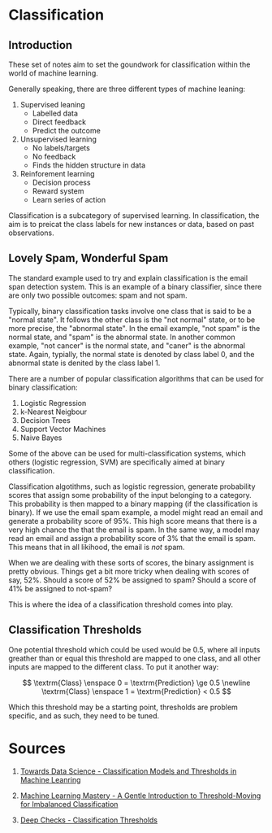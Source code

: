 # Classification
## Introduction

These set of notes aim to set the goundwork for classification within the world of machine learning.

Generally speaking, there are three different types of machine leaning:
1. Supervised leaning
    - Labelled data
    - Direct feedback
    - Predict the outcome
2. Unsupervised learning
    - No labels/targets
    - No feedback
    - Finds the hidden structure in data
3. Reinforement learning
    - Decision process
    - Reward system
    - Learn series of action

Classification is a subcategory of supervised learning. In classification, the aim is to preicat the class labels for new instances or data, based on past observations. 

## Lovely Spam, Wonderful Spam
The standard example used to try and explain classification is the email span detection system. This is an example of a binary classifier, since there are only two possible outcomes: spam and not spam. 

Typically, binary classification tasks involve one class that is said to be a "normal state". It follows the other class is the "not normal" state, or to be more precise, the "abnormal state". In the email example, "not spam" is the normal state, and "spam" is the abnormal state. In another common example, "not cancer" is the normal state, and "caner" is the abnormal state. Again, typially, the normal state is denoted by class label 0, and the abnormal state is denited by the class label 1. 

There are a number of popular classification algorithms that can be used for binary classification:
1. Logistic Regression
2. k-Nearest Neigbour
3. Decision Trees
4. Support Vector Machines
5. Naive Bayes

Some of the above can be used for multi-classification systems, which others (logistic regression, SVM) are specifically aimed at binary classification.    

Classification algotithms, such as logistic regression, generate probability scores that assign some probability of the input belonging to a category. This probability is then mapped to a binary mapping (if the classification is binary). If we use the email spam example, a model might read an email and generate a probability score of 95%. This high score means that there is a very high chance the that the email is spam. In the same way, a model may read an email and assign a probability score of 3% that the email is spam. This means that in all likihood, the email is _not_ spam.

When we are dealing with these sorts of scores, the binary assignment is pretty obvious. Things get a bit more tricky when dealing with scores of say, 52%. Should a score of 52% be assigned to spam? Should a score of 41% be assigned to not-spam?

This is where the idea of a classification threshold comes into play.

## Classification Thresholds
One potential threshold which could be used would be 0.5, where all inputs greather than or equal this threshold are mapped to one class, and all other inputs are mapped to the different class. To put it another way:

$$
 \textrm{Class} \enspace 0 = \textrm{Prediction} \ge 0.5 
 \newline
 \textrm{Class} \enspace 1 = \textrm{Prediction} < 0.5 
$$


Which this threshold may be a starting point, thresholds are problem specific, and as such, they need to be tuned. 

# Sources
1. [Towards Data Science - Classification Models and Thresholds in Machine Leanring](https://towardsdatascience.com/classification-models-and-thresholds-97821aa5760f#:~:text=Classification%20models%20are%20a%20subset,spam%20or%20not%20%E2%80%94%20binary%20classification.)

2. [Machine Learning Mastery - A Gentle Introduction to Threshold-Moving for Imbalanced Classification](https://machinelearningmastery.com/threshold-moving-for-imbalanced-classification/)

3. [Deep Checks - Classification Thresholds](https://deepchecks.com/glossary/classification-threshold/#:~:text=In%20a%20binary%20classification%20issue,are%20allocated%20to%20class%200.)